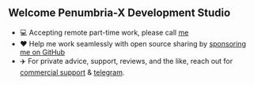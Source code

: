  ## Welcome Penumbria-X Development Studio

- 💻 Accepting remote part-time work, please call [me](mailto:penumbra-x@outlook.com)
- ❤️ Help me work seamlessly with open source sharing by [sponsoring me on GitHub](https://github.com/penumbra-x/.github/blob/main/profile/SPONSOR.md)
- ✈️ For private advice, support, reviews, and the like, reach out for [commercial support](mailto:penumbra-x@outlook.com) & [tеlеgrаm](https://t.me/djbcde).

